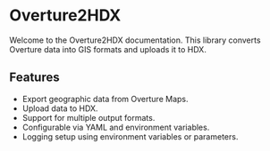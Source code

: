 # Overture2HDX

Welcome to the Overture2HDX documentation. This library converts Overture data into GIS formats and uploads it to HDX.

## Features

- Export geographic data from Overture Maps.
- Upload data to HDX.
- Support for multiple output formats.
- Configurable via YAML and environment variables.
- Logging setup using environment variables or parameters.